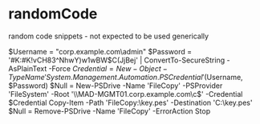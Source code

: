 # randomCode
random code snippets - not expected to be used generically


$Username = "corp.example.com\admin"
$Password = '#K:#K!vCH83^NhwY)w1wBW$C(JjBej' | ConvertTo-SecureString -AsPlainText -Force
$Credential = New-Object -TypeName 'System.Management.Automation.PSCredential' ($Username, $Password)
$Null = New-PSDrive -Name 'FileCopy' -PSProvider 'FileSystem' -Root '\\MAD-MGMT01.corp.example.com\c$' -Credential $Credential
Copy-Item -Path 'FileCopy:\key.pes' -Destination 'C:\key.pes'
$Null = Remove-PSDrive -Name 'FileCopy' -ErrorAction Stop
